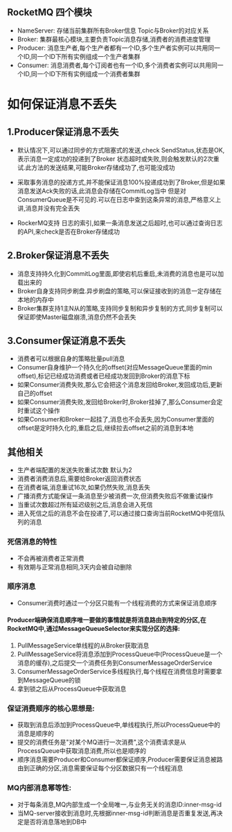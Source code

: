 ## RocketMQ 四个模块
* NameServer: 存储当前集群所有Broker信息 Topic与Broker的对应关系
* Broker:     集群最核心模块,主要负责Topic消息存储,消费者的消费进度管理
* Producer:   消息生产者,每个生产者都有一个ID,多个生产者实例可以共用同一个ID,同一个ID下所有实例组成一个生产者集群
* Consumer:   消息消费者,每个订阅者也有一个ID,多个消费者实例可以共用同一个ID,同一个ID下所有实例组成一个消费者集群

# 如何保证消息不丢失
## 1.Producer保证消息不丢失
* 默认情况下,可以通过同步的方式阻塞式的发送,check SendStatus,状态是OK,表示消息一定成功的投递到了Broker
状态超时或失败,则会触发默认的2次重试.此方法的发送结果,可能Broker存储成功了,也可能没成功

* 采取事务消息的投递方式,并不能保证消息100%投递成功到了Broker,但是如果消息发送Ack失败的话,此消息会存储在CommitLog当中
但是对ConsumerQueue是不可见的.可以在日志中查到这条异常的消息,严格意义上讲,消息并没有完全丢失

* RockerMQ支持 日志的索引,如果一条消息发送之后超时,也可以通过查询日志的API,来check是否在Broker存储成功

## 2.Broker保证消息不丢失
* 消息支持持久化到CommitLog里面,即使宕机后重启,未消费的消息也是可以加载出来的
* Broker自身支持同步刷盘.异步刷盘的策略,可以保证接收到的消息一定存储在本地的内存中
* Broker集群支持1主N从的策略,支持同步复制和异步复制的方式,同步复制可以保证即使Master磁盘崩溃,消息仍然不会丢失

## 3.Consumer保证消息不丢失
* 消费者可以根据自身的策略批量pull消息
* Consumer自身维护一个持久化的offset(对应MessageQueue里面的min offset),标记已经成功消费或者已经成功发回到Broker的消息下标
* 如果Consumer消费失败,那么它会把这个消息发回给Broker,发回成功后,更新自己的offset
* 如果Consumer消费失败,发回给Broker时,Broker挂掉了,那么Consumer会定时重试这个操作
* 如果Consumer和Broker一起挂了,消息也不会丢失,因为Consumer里面的offset是定时持久化的,重启之后,继续拉去offset之前的消息到本地

## 其他相关

* 生产者端配置的发送失败重试次数 默认为2
* 消费者消费消息后,需要给Broker返回消费状态
* 在消费者端,消息重试16次,如果仍然失败,消息丢失
* 广播消费方式能保证一条消息至少被消费一次,但消费失败后不做重试操作
* 当重试次数超过所有延迟级别之后,消息会进入死信
* 进入死信之后的消息不会在投递了,可以通过接口查询当前RocketMQ中死信队列的消息

### 死信消息的特性
* 不会再被消费者正常消费
* 有效期与正常消息相同,3天内会被自动删除


### 顺序消息
* Consumer消费时通过一个分区只能有一个线程消费的方式来保证消息顺序
#### Producer端确保消息顺序唯一要做的事情就是将消息路由到特定的分区,在RocketMQ中,通过MessageQueueSelector来实现分区的选择:
1. PullMessageService单线程的从Broker获取消息
2. PullMessageService将消息添加到ProcessQueue中(ProcessQueue是一个消息的缓存),之后提交一个消费任务到ConsumerMessageOrderService
3. ConsumerMessageOrderService多线程执行,每个线程在消费信息时需要拿到MessageQueue的锁
4. 拿到锁之后从ProcessQueue中获取消息

### 保证消费顺序的核心思想是:
* 获取到消息后添加到ProcessQueue中,单线程执行,所以ProcessQueue中的消息是顺序的
* 提交的消费任务是"对某个MQ进行一次消费",这个消费请求是从ProcessQueue中获取消息消费,所以也是顺序的
* 顺序消息需要Producer和Consumer都保证顺序,Producer需要保证消息被路由到正确的分区,消息需要保证每个分区数据只有一个线程消息


### MQ内部消息幂等性:
* 对于每条消息,MQ内部生成一个全局唯一,与业务无关的消息ID:inner-msg-id
* 当MQ-server接收到消息时,先根据inner-msg-id判断消息是否重复发送,再决定是否将消息落地到DB中
